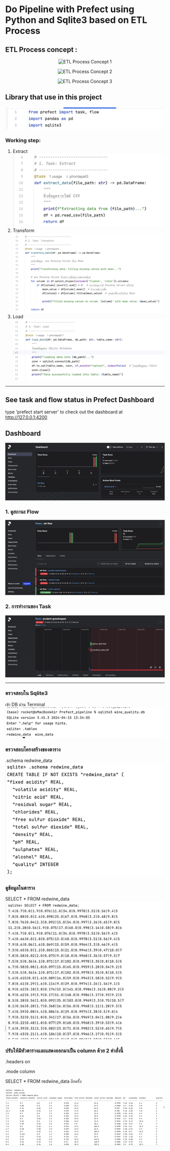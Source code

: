 # Do Pipeline with Prefect using Python and Sqlite3 based on ETL Process
## ETL Process concept : 

<p align="center">
  <img src="https://github.com/user-attachments/assets/9a5b806a-52cd-443b-b9cc-a94e1a19ce07" alt="ETL Process Concept 1" />
</p>

<p align="center">
  <img src="https://github.com/user-attachments/assets/90c963ca-7216-4392-b76c-6607d354ea23" alt="ETL Process Concept 2" />
</p>

<p align="center">
  <img src="https://github.com/user-attachments/assets/57886215-0b1f-4611-8bd5-b7d5679805b0" alt="ETL Process Concept 3" />
</p>

## Library that use in this project
![Library that used in this project](images/library.png)

### Working step:
1. Extract
   ![Extract step](images/extract.png)
2. Transform
   ![Transform step](images/transform.png)
3. Load
   ![Load step](images/load.png)

---

## See task and flow status in Prefect Dashboard
type 'prefect start server' to check out the dashboard at http://127.0.0.1:4200

## Dashboard
![Prefect Dashboard](images/Dashboard.png)

### 1. ดูสถานะ Flow
![ภาพ Flow Overview](images/flow_overview.png)

### 2. การทำงานของ Task
![ภาพ Task Details](images/Task.png)

---

### ตรวจสอบใน Sqlite3
เข้า DB ผ่าน Terminal
![Use database](images/use_winedata_db.png)

### ตรวจสอบโครงสร้างของตาราง
.schema redwine_data
![See table structure](images/table_structure.png)

### ดูข้อมูลในตาราง
SELECT * FROM redwine_data
![See table data](images/see_data.png)

### ปรับให้มีหัวตารางและแสดงออกมาเป็น column ด้วย 2 คำสั่งนี้

.headers on

.mode column

SELECT * FROM redwine_data อีกครั้ง

![Justify Table](images/justify_table.png)
  


